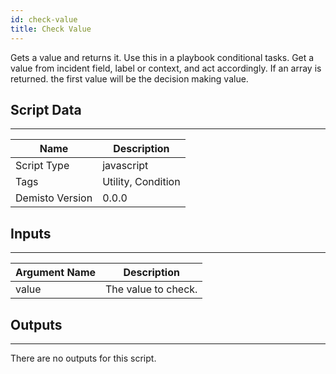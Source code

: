 ```yaml
---
id: check-value
title: Check Value
---
```


Gets a value and returns it. Use this in a playbook conditional tasks. Get a value from incident field, label or context, and act accordingly. 
If an array is returned. the first value will be the decision making value.

## Script Data
---

| **Name** | **Description** |
| --- | --- |
| Script Type | javascript |
| Tags | Utility, Condition |
| Demisto Version | 0.0.0 |

## Inputs
---

| **Argument Name** | **Description** |
| --- | --- |
| value | The value to check. |

## Outputs
---
There are no outputs for this script.

